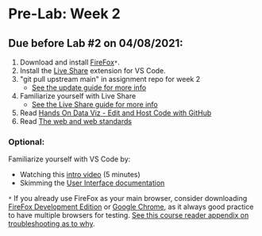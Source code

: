 # Pre-Lab: Week 2
## Due before Lab #2 on 04/08/2021:

1. Download and install [FireFox](https://www.mozilla.org/en-US/firefox/new/)`*`.
2. Install the [Live Share](https://marketplace.visualstudio.com/items?itemName=MS-vsliveshare.vsliveshare) extension for VS Code.
3. "git pull upstream main" in assignment repo for week 2
    - [See the update guide for more info](../../Guides/git_fetch_remote_upstream.md)
4. Familiarize yourself with Live Share
    - [See the Live Share guide for more info](../../Guides/live_share.md)
5. Read [Hands On Data Viz - Edit and Host Code with GitHub](https://handsondataviz.org/github.html)
6. Read [The web and web standards](https://developer.mozilla.org/en-US/docs/Learn/Getting_started_with_the_web/The_web_and_web_standards)

### Optional: 
Familiarize yourself with VS Code by:
- Watching this [intro video](https://www.youtube.com/watch?v=S320N3sxinE) (5 minutes)
- Skimming the [User Interface documentation](https://code.visualstudio.com/docs/getstarted/userinterface)


`*` If you already use FireFox as your main browser, consider downloading [FireFox Development Edition](https://www.mozilla.org/en-US/firefox/developer/) or [Google Chrome](https://www.google.com/chrome/index.html), as it always good practice to have multiple browsers for testing. [See this course reader appendix on troubleshooting as to why](https://handsondataviz.org/fix-browser.html).
